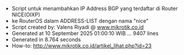 - Script untuk menambahkan IP Address BGP yang terdaftar di Router NICE(OIXP)
- ke RouterOS dalam ADDRESS-LIST dengan nama "nice"
- Script created by: Valens Riyadi @ www.mikrotik.co.id
- Generated at 10 September 2025 01:00:10 WIB ... 9407 lines
- Generated in 8.764 seconds
- How-to: http://www.mikrotik.co.id/artikel_lihat.php?id=23
